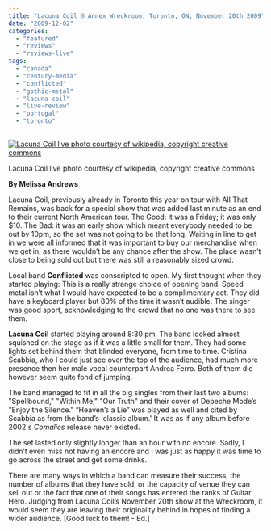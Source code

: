 ```yaml
---
title: "Lacuna Coil @ Annex Wreckroom, Toronto, ON, November 20th 2009"
date: "2009-12-02"
categories: 
  - "featured"
  - "reviews"
  - "reviews-live"
tags: 
  - "canada"
  - "century-media"
  - "conflicted"
  - "gothic-metal"
  - "lacuna-coil"
  - "live-review"
  - "portugal"
  - "toronto"
---
```


[![Lacuna Coil live photo courtesy of wikipedia, copyright creative commons](http://www.hellbound.ca/wp-content/uploads/2009/12/Lacuna_Coil_Mera_luna_2005-300x199.jpg "Lacuna Coil Mera Luna")](http://www.hellbound.ca/wp-content/uploads/2009/12/Lacuna_Coil_Mera_luna_2005.jpg)

Lacuna Coil live photo courtesy of wikipedia, copyright creative commons

**By Melissa Andrews**

Lacuna Coil, previously already in Toronto this year on tour with All That Remains, was back for a special show that was added last minute as an end to their current North American tour. The Good: it was a Friday; it was only $10. The Bad: it was an early show which meant everybody needed to be out by 10pm, so the set was not going to be that long. Waiting in line to get in we were all informed that it was important to buy our merchandise when we get in, as there wouldn’t be any chance after the show. The place wasn’t close to being sold out but there was still a reasonably sized crowd.

Local band **Conflicted** was conscripted to open. My first thought when they started playing: This is a really strange choice of opening band. Speed metal isn’t what I would have expected to be a complimentary act. They did have a keyboard player but 80% of the time it wasn’t audible. The singer was good sport, acknowledging to the crowd that no one was there to see them.

**Lacuna Coil** started playing around 8:30 pm. The band looked almost squished on the stage as if it was a little small for them. They had some lights set behind them that blinded everyone, from time to time. Cristina Scabbia, who I could just see over the top of the audience, had much more presence then her male vocal counterpart Andrea Ferro. Both of them did however seem quite fond of jumping.

The band managed to fit in all the big singles from their last two albums: "Spellbound," "Within Me," "Our Truth" and their cover of Depeche Mode’s "Enjoy the Silence." “Heaven’s a Lie” was played as well and cited by Scabbia as from the band’s 'classic album.' It was as if any album before 2002's _Comalies_ release never existed.

The set lasted only slightly longer than an hour with no encore. Sadly, I didn’t even miss not having an encore and I was just as happy it was time to go across the street and get some drinks.

There are many ways in which a band can measure their success, the number of albums that they have sold, or the capacity of venue they can sell out or the fact that one of their songs has entered the ranks of Guitar Hero. Judging from Lacuna Coil’s November 20th show at the Wreckroom, it would seem they are leaving their originality behind in hopes of finding a wider audience. \[Good luck to them! - Ed.\]
